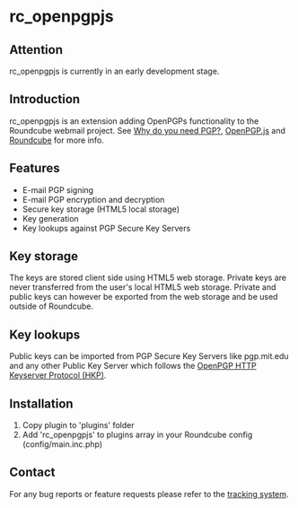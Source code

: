 rc_openpgpjs
================

Attention
---------
rc_openpgpjs is currently in an early development stage.

Introduction
------------
rc_openpgpjs is an extension adding OpenPGPs functionality to the Roundcube
webmail project. See [Why do you need PGP?][why], [OpenPGP.js][openpgpjs] and
[Roundcube][roundcube] for more info.

Features
--------
- E-mail PGP signing
- E-mail PGP encryption and decryption
- Secure key storage (HTML5 local storage)
- Key generation
- Key lookups against PGP Secure Key Servers

Key storage
-----------
The keys are stored client side using HTML5 web storage. Private keys are never
transferred from the user's local HTML5 web storage. Private and public keys can
however be exported from the web storage and be used outside of Roundcube.

Key lookups
-----------
Public keys can be imported from PGP Secure Key Servers like pgp.mit.edu and
any other Public Key Server which follows the [OpenPGP HTTP Keyserver Protocol 
(HKP)][draft].

Installation
------------
1. Copy plugin to 'plugins' folder
2. Add 'rc_openpgpjs' to plugins array in your Roundcube config (config/main.inc.php)

Contact
-------
For any bug reports or feature requests please refer to the [tracking system][issues].

[roundcube]: http://www.roundcube.net/
[openpgpjs]: http://openpgpjs.org/
[issues]: https://github.com/qnrq/rc_openpgpjs/issues
[why]: http://www.pgpi.org/doc/whypgp/en/
[draft]: http://tools.ietf.org/html/draft-shaw-openpgp-hkp-00
